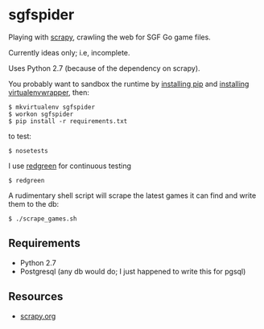 
# sgfspider

Playing with [scrapy](http://scrapy.org), crawling the web for SGF Go game files.

Currently ideas only; i.e, incomplete.

Uses Python 2.7 (because of the dependency on scrapy).

You probably want to sandbox the runtime by [installing pip](http://pip.readthedocs.org/en/stable/installing) and [installing virtualenvwrapper](http://docs.python-guide.org/en/latest/dev/virtualenvs/), then:

```
$ mkvirtualenv sgfspider
$ workon sgfspider
$ pip install -r requirements.txt
```

to test:
```
$ nosetests
```

I use [redgreen](https://github.com/vmalloc/redgreen) for continuous testing
```
$ redgreen
```

A rudimentary shell script will scrape the latest games it can find and write them to the db:

```
$ ./scrape_games.sh
```

## Requirements

* Python 2.7
* Postgresql (any db would do; I just happened to write this for pgsql)

## Resources

* [scrapy.org](http://scrapy.org)
